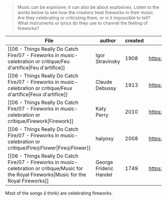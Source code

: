 > Music can be explosive; it can also be about explosives. Listen to the works below to see how the creators treat fireworks in their music. Are they celebrating or criticizing them, or is it impossible to tell? What instruments or lyrics do they use to channel the feeling of fireworks?

| File                                                                                                                                                 | author                 | created | link                                                  |
| ---------------------------------------------------------------------------------------------------------------------------------------------------- | ---------------------- | ------- | ----------------------------------------------------- |
| [[06 - Things Really Do Catch Fire/07 - Fireworks in music-celebration or critique/Feu d'artifice\|Feu d'artifice]]                               | Igor Stravinsky        | 1908    | https://www.youtube.com/watch?v=tDRiQAepVig           |
| [[06 - Things Really Do Catch Fire/07 - Fireworks in music-celebration or critique/Feux d'artifice\|Feux d'artifice]]                             | Claude Debussy         | 1913    | https://www.youtube.com/watch?v=lwVuhkBYgZs           |
| [[06 - Things Really Do Catch Fire/07 - Fireworks in music-celebration or critique/Firework\|Firework]]                                           | Katy Perry             | 2010    | https://open.spotify.com/track/1mXuMM6zjPgjL4asbBsgnt |
| [[06 - Things Really Do Catch Fire/07 - Fireworks in music-celebration or critique/Fire◎Flower\|Fire◎Flower]]                                     | halyosy                | 2008    | https://open.spotify.com/track/6k6uMNuaBvMLtoOisZ2mrl |
| [[06 - Things Really Do Catch Fire/07 - Fireworks in music-celebration or critique/Music for the Royal Fireworks\|Music for the Royal Fireworks]] | George Frideric Handel | 1749    | https://www.youtube.com/watch?v=fNqJ8mED1VE           |


Most of the songs (i think) are celebrating fireworks.
